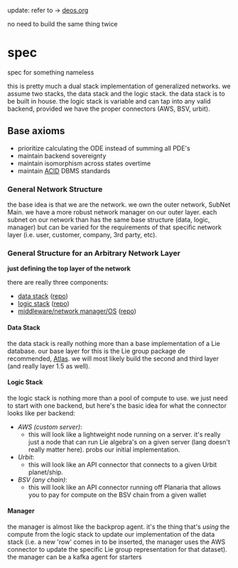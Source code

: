 update: refer to -> [deos.org](https://deos.org)

no need to build the same thing twice

# spec
spec for something nameless

this is pretty much a dual stack implementation of generalized networks. we assume two stacks, the data stack and the logic stack. the data stack is to be built in house. the logic stack is variable and can tap into any valid backend, provided we have the proper connectors (AWS, BSV, urbit).

## Base axioms

- prioritize calculating the ODE instead of summing all PDE's
- maintain backend sovereignty
- maintain isomorphism across states overtime
- maintain [ACID](https://en.wikipedia.org/wiki/ACID) DBMS standards


### General Network Structure

the base idea is that we are the network. we own the outer network, SubNet Main. we have a more robust network manager on our outer layer. each subnet on our network than has the same base structure (data, logic, manager) but can be varied for the requirements of that specific network layer (i.e. user, customer, company, 3rd party, etc). 

### General Structure for an Arbitrary Network Layer

**just defining the top layer of the network**

there are really three components:
- [data stack](./data/) ([repo](https://github.com/tugwitt/database))
- [logic stack](./logic/) ([repo](https://github.com/tugwitt/logic))
- [middleware/network manager/OS](./manager/) ([repo](https://github.com/tugwitt/manager))

#### Data Stack

the data stack is really nothing more than a base implementation of a Lie database. our base layer for this is the Lie group package de recommended, [Atlas](http://liegroups.org/). we will most likely build the second and third layer (and really layer 1.5 as well). 

#### Logic Stack

the logic stack is nothing more than a pool of compute to use. we just need to start with one backend, but here's the basic idea for what the connector looks like per backend:

- *AWS (custom server)*:
  - this will look like a lightweight node running on a server. it's really just a node that can run Lie algebra's on a given server (lang doesn't really matter here). probs our initial implementation. 
- *Urbit*:
  - this will look like an API connector that connects to a given Urbit planet/ship. 
- *BSV (any chain)*:
  - this will look like an API connector running off Planaria that allows you to pay for compute on the BSV chain from a given wallet
  
#### Manager

the manager is almost like the backprop agent. it's the thing that's *using* the compute from the logic stack to update our implementation of the data stack (i.e. a new 'row' comes in to be inserted, the manager uses the AWS connector to update the specific Lie group representation for that dataset). the manager can be a kafka agent for starters
